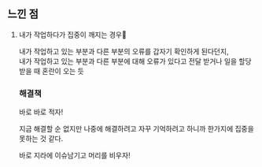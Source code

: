 ## 느낀 점
1. 내가 작업하다가 집중이 깨지는 경우🧠   
   
    내가 작업하고 있는 부분과 다른 부분의 오류를 갑자기 확인하게 된다던지,   
     내가 작업하고 있는 부분과 다른 부분에 대해 오류가 있다고 전달 받거나 일을 할당 받을 때 혼란이 오는 듯   
     
     ### 해결책  
     바로 바로 적자! 
     
     지금 해결할 순 없지만 나중에 해결하려고 자꾸 기억하려고 하니까 한가지에 집중을 못하는 것 같다.   
     
     바로 지라에 이슈남기고 머리를 비우자! 
